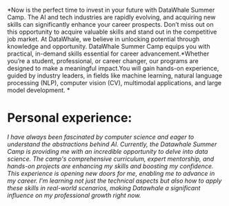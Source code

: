 *Now is the perfect time to invest in your future with DataWhale Summer Camp. The AI and tech industries are rapidly evolving, and acquiring new skills can significantly enhance your career prospects. Don’t miss out on this opportunity to acquire valuable skills and stand out in the competitive job market.
  At DataWhale, we believe in unlocking potential through knowledge and opportunity. DataWhale Summer Camp equips you with practical, in-demand skills essential for career advancement.*Whether you’re a student, professional, or career changer, our programs are designed to make a meaningful impact.You will gain hands-on experience, guided by industry leaders, in fields like machine learning, natural language processing (NLP), computer vision (CV), multimodal applications, and large model development. *
  
 # Personal experience:
  
  *I have always been fascinated by computer science and eager to understand the abstractions behind AI. Currently, the Datawhale Summer Camp is providing me with an incredible opportunity to delve into data science. The camp's comprehensive curriculum, expert mentorship, and hands-on projects are enhancing my skills and boosting my confidence. This experience is opening new doors for me, enabling me to advance in my career. I'm learning not just the technical aspects but also how to apply these skills in real-world scenarios, making Datawhale a significant influence on my professional growth right now.*

